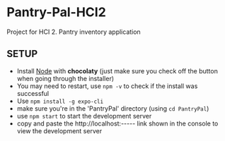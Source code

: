# Pantry-Pal-HCI2
Project for HCI 2. Pantry inventory application

## SETUP
- Install [Node](https://nodejs.org/en/download/) with **chocolaty** (just make sure you check off the button when going through the installer)
- You may need to restart, use ``npm -v`` to check if the install was successful
- Use ``npm install -g expo-cli``
- make sure you're in the 'PantryPal' directory (using ``cd PantryPal``)
- use ``npm start`` to start the development server
- copy and paste the http://localhost:----- link shown in the console to view the development server